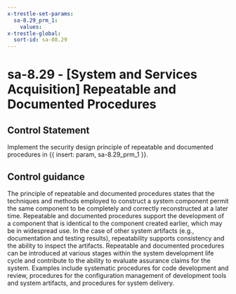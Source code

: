 ```yaml
---
x-trestle-set-params:
  sa-8.29_prm_1:
    values:
x-trestle-global:
  sort-id: sa-08.29
---
```


# sa-8.29 - \[System and Services Acquisition\] Repeatable and Documented Procedures

## Control Statement

Implement the security design principle of repeatable and documented procedures in {{ insert: param, sa-8.29_prm_1 }}.

## Control guidance

The principle of repeatable and documented procedures states that the techniques and methods employed to construct a system component permit the same component to be completely and correctly reconstructed at a later time. Repeatable and documented procedures support the development of a component that is identical to the component created earlier, which may be in widespread use. In the case of other system artifacts (e.g., documentation and testing results), repeatability supports consistency and the ability to inspect the artifacts. Repeatable and documented procedures can be introduced at various stages within the system development life cycle and contribute to the ability to evaluate assurance claims for the system. Examples include systematic procedures for code development and review, procedures for the configuration management of development tools and system artifacts, and procedures for system delivery.
